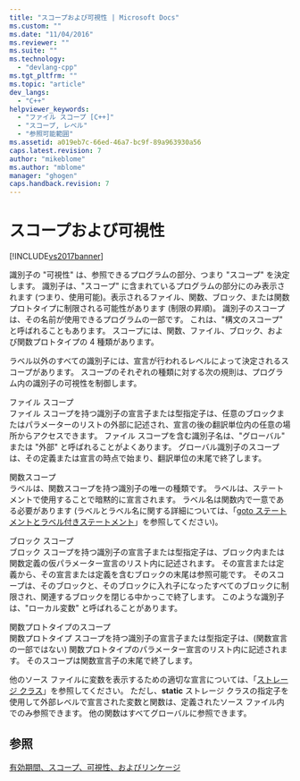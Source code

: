 ```yaml
---
title: "スコープおよび可視性 | Microsoft Docs"
ms.custom: ""
ms.date: "11/04/2016"
ms.reviewer: ""
ms.suite: ""
ms.technology: 
  - "devlang-cpp"
ms.tgt_pltfrm: ""
ms.topic: "article"
dev_langs: 
  - "C++"
helpviewer_keywords: 
  - "ファイル スコープ [C++]"
  - "スコープ, レベル"
  - "参照可能範囲"
ms.assetid: a019eb7c-66ed-46a7-bc9f-89a963930a56
caps.latest.revision: 7
author: "mikeblome"
ms.author: "mblome"
manager: "ghogen"
caps.handback.revision: 7
---
```

# スコープおよび可視性
[!INCLUDE[vs2017banner](../assembler/inline/includes/vs2017banner.md)]

識別子の "可視性" は、参照できるプログラムの部分、つまり "スコープ" を決定します。 識別子は、"スコープ" に含まれているプログラムの部分にのみ表示されます \(つまり、使用可能\)。表示されるファイル、関数、ブロック、または関数プロトタイプに制限される可能性があります \(制限の昇順\)。  識別子のスコープは、その名前が使用できるプログラムの一部です。  これは、"構文のスコープ" と呼ばれることもあります。 スコープには、関数、ファイル、ブロック、および関数プロトタイプの 4 種類があります。  
  
 ラベル以外のすべての識別子には、宣言が行われるレベルによって決定されるスコープがあります。  スコープのそれぞれの種類に対する次の規則は、プログラム内の識別子の可視性を制御します。  
  
 ファイル スコープ  
 ファイル スコープを持つ識別子の宣言子または型指定子は、任意のブロックまたはパラメーターのリストの外部に記述され、宣言の後の翻訳単位内の任意の場所からアクセスできます。  ファイル スコープを含む識別子名は、"グローバル" または "外部" と呼ばれることがよくあります。 グローバル識別子のスコープは、その定義または宣言の時点で始まり、翻訳単位の末尾で終了します。  
  
 関数スコープ  
 ラベルは、関数スコープを持つ識別子の唯一の種類です。  ラベルは、ステートメントで使用することで暗黙的に宣言されます。  ラベル名は関数内で一意である必要があります  \(ラベルとラベル名に関する詳細については、「[goto ステートメントとラベル付きステートメント](../c-language/goto-and-labeled-statements-c.md)」を参照してください\)。  
  
 ブロック スコープ  
 ブロック スコープを持つ識別子の宣言子または型指定子は、ブロック内または関数定義の仮パラメーター宣言のリスト内に記述されます。  その宣言または定義から、その宣言または定義を含むブロックの末尾は参照可能です。  そのスコープは、そのブロックと、そのブロックに入れ子になったすべてのブロックに制限され、関連するブロックを閉じる中かっこで終了します。  このような識別子は、"ローカル変数" と呼ばれることがあります。  
  
 関数プロトタイプのスコープ  
 関数プロトタイプ スコープを持つ識別子の宣言子または型指定子は、\(関数宣言の一部ではない\) 関数プロトタイプのパラメーター宣言のリスト内に記述されます。  そのスコープは関数宣言子の末尾で終了します。  
  
 他のソース ファイルに変数を表示するための適切な宣言については、「[ストレージ クラス](../c-language/c-storage-classes.md)」を参照してください。  ただし、**static** ストレージ クラスの指定子を使用して外部レベルで宣言された変数と関数は、定義されたソース ファイル内でのみ参照できます。  他の関数はすべてグローバルに参照できます。  
  
## 参照  
 [有効期間、スコープ、可視性、およびリンケージ](../Topic/Lifetime,%20Scope,%20Visibility,%20and%20Linkage.md)